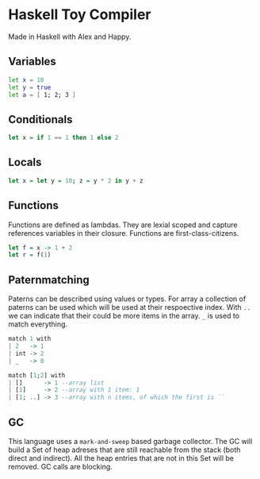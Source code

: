 # Haskell Toy Compiler

Made in Haskell with Alex and Happy.

## Variables

```sh
let x = 10
let y = true
let a = [ 1; 2; 3 ]
```

## Conditionals

```hs
let x = if 1 == 1 then 1 else 2
```

## Locals

```hs
let x = let y = 10; z = y * 2 in y + z
```

## Functions

Functions are defined as lambdas. They are lexial scoped and capture references variables in their closure.
Functions are first-class-citizens.

```hs
let f = x -> 1 + 2
let r = f(1)
```

## Paternmatching

Paterns can be described using values or types. For array a collection of paterns can be used which will be used at their respoective index. With `..` we can indicate that their could be more items in the array. `_` is used to match everything.

```hs
match 1 with
| 2   -> 1
| int -> 2
| _   -> 0

match [1;2] with
| []      -> 1 --array list
| [1]     -> 2 --array with 1 item: 1
| [1; ..] -> 3 --array with n items, of which the first is ``
```

## GC

This language uses a `mark-and-sweep` based garbage collector. The GC will build a Set of heap adreses that are still reachable from the stack (both direct and indirect). All the heap entries that are not in this Set will be removed. GC calls are blocking.
